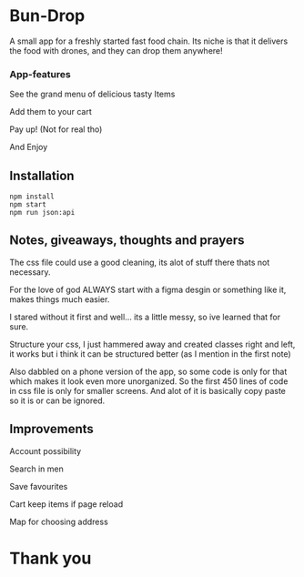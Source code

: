 # Bun-Drop
A small app for a freshly started fast food chain. Its niche is that it delivers the food with drones, and they can drop them anywhere!

### App-features
See the grand menu of delicious tasty Items

Add them to your cart

Pay up! (Not for real tho)

And Enjoy 

## Installation
```ba
npm install
npm start
npm run json:api
```

## Notes, giveaways, thoughts and prayers 
The css file could use a good cleaning, its alot of stuff there thats not necessary.

For the love of god ALWAYS start with a figma desgin or something like it, makes things much easier.

I stared without it first and well... its a little messy, so ive learned that for sure.

Structure your css, I just hammered away and created classes right and left, it works but i think it can be structured better (as I mention in the first note)

Also dabbled on a phone version of the app, so some code is only for that which makes it look even more unorganized. So the first 450 lines of code in css file is only for smaller screens. And alot of it is basically copy paste so it is or can be ignored.

## Improvements
Account possibility

Search in men

Save favourites

Cart keep items if page reload

Map for choosing address

# Thank you







